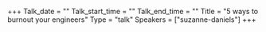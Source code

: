 +++
Talk_date = ""
Talk_start_time = ""
Talk_end_time = ""
Title = "5 ways to burnout your engineers"
Type = "talk"
Speakers = ["suzanne-daniels"]
+++

